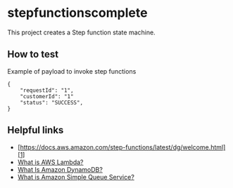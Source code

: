 # stepfunctionscomplete

This project creates a Step function state machine.

## How to test

Example of payload to invoke step functions

```
{
    "requestId": "1",
    "customerId": "1"
  	"status": "SUCCESS",
}
```

## Helpful links

- [https://docs.aws.amazon.com/step-functions/latest/dg/welcome.html][1]
- [What is AWS Lambda?][2]
- [What Is Amazon DynamoDB?][3]
- [What is Amazon Simple Queue Service?][4]

[1]: https://docs.aws.amazon.com/step-functions/latest/dg/welcome.html
[2]: https://docs.aws.amazon.com/lambda/latest/dg/welcome.html
[3]: https://docs.aws.amazon.com/amazondynamodb/latest/developerguide/Introduction.html
[4]: https://docs.aws.amazon.com/AWSSimpleQueueService/latest/SQSDeveloperGuide/welcome.html